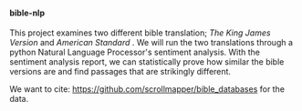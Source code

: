 #### bible-nlp

This project examines two different bible translation; <i> The King James Version </i> and <i> American Standard </i>. 
We will run the two translations through a python Natural Language Processor's sentiment analysis.
With the sentiment analysis report, we can statistically prove how similar the bible versions are and find passages that are strikingly different.


We want to cite: https://github.com/scrollmapper/bible_databases for the data.
